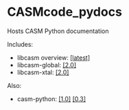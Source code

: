 # CASMcode_pydocs
Hosts CASM Python documentation

Includes:
- libcasm overview: [[latest]](https://prisms-center.github.io/CASMcode_pydocs/latest/)
- libcasm-global: [[2.0]](https://prisms-center.github.io/CASMcode_pydocs/libcasm/global/2.0/html/)
- libcasm-xtal: [[2.0]](https://prisms-center.github.io/CASMcode_pydocs/libcasm/xtal/2.0/html/)

Also:
- casm-python: [[1.0]](https://prisms-center.github.io/CASMcode_pydocs/1.0/) [[0.3]](https://prisms-center.github.io/CASMcode_pydocs/0.3/)